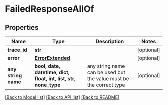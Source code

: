 # FailedResponseAllOf


## Properties
Name | Type | Description | Notes
------------ | ------------- | ------------- | -------------
**trace_id** | **str** |  | [optional] 
**error** | [**ErrorExtended**](ErrorExtended.md) |  | [optional] 
**any string name** | **bool, date, datetime, dict, float, int, list, str, none_type** | any string name can be used but the value must be the correct type | [optional]

[[Back to Model list]](../README.md#documentation-for-models) [[Back to API list]](../README.md#documentation-for-api-endpoints) [[Back to README]](../README.md)


